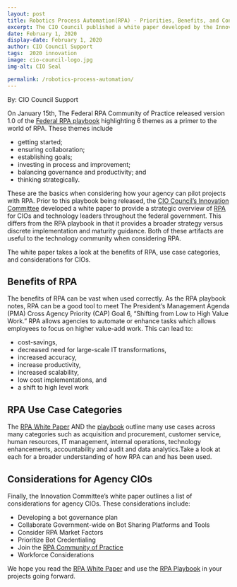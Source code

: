 ```yaml
---
layout: post
title: Robotics Process Automation(RPA) - Priorities, Benefits, and Considerations for CIOs
excerpt: The CIO Council published a white paper developed by the Innovation Committee. Read more to find recommendations resources associated with RPA. 
date: February 1, 2020
display-date: February 1, 2020
author: CIO Council Support
tags:  2020 innovation
image: cio-council-logo.jpg
img-alt: CIO Seal

permalink: /robotics-process-automation/
---
```


By: CIO Council Support

On January 15th, The Federal RPA Community of Practice released version 1.0 of the [Federal RPA playbook](https://digital.gov/communities/rpa/) highlighting 6 themes as a primer to the world of RPA. These themes include


 - getting started;
 - ensuring collaboration;
 - establishing goals;
 - investing in process and improvement;
 - balancing governance and productivity; and 
 - thinking strategically.

These are the basics when considering how your agency can pilot projects with RPA. Prior to this playbook being released, the [CIO Council’s Innovation Committee](https://www.cio.gov/about/members-and-leadership/innovation-committee/) developed a white paper to provide a strategic overview of <a href= "{{ site.baseurl }}/assets/resources/robotics-process-automation-whitepaper.pdf">RPA</a> for CIOs and technology leaders throughout the federal government. This differs from the RPA playbook in that it provides a broader strategy versus discrete implementation and maturity guidance. Both of these artifacts are useful to the technology community when considering RPA. 

The white paper takes a look at the benefits of RPA, use case categories, and considerations for CIOs. 

## Benefits of RPA ##

The benefits of RPA can be vast when used correctly. As the RPA playbook notes, RPA can be a good tool to meet The President’s Management Agenda (PMA) Cross Agency Priority (CAP) Goal 6, “Shifting from Low to High Value Work.” RPA allows agencies to automate or enhance tasks which allows employees to focus on higher value-add work. This can lead to:

 - cost-savings, 
 - decreased need for large-scale IT transformations, 
 - increased accuracy, 
 - increase productivity,
 - increased scalability, 
 - low cost implementations, and
 - a shift to high level work

## RPA Use Case Categories ##

The <a href= "{{ site.baseurl }}/assets/resources/robotics-process-automation-whitepaper.pdf">RPA White Paper</a> AND the [playbook](https://digital.gov/communities/rpa/) outline many use cases across many categories such as acquisition and procurement, customer service, human resources, IT management, internal operations, technology enhancements, accountability and audit and data analytics.Take a look at each for a broader understanding of how RPA can and has been used. 

## Considerations for Agency CIOs ##

Finally, the Innovation Committee’s white paper outlines a list of considerations for agency CIOs. These considerations include:

 - Developing a bot governance plan
 - Collaborate Government-wide on Bot Sharing Platforms and Tools
 - Consider RPA Market Factors
 - Prioritize Bot Credentialing
 - Join the [RPA Community of Practice](https://digital.gov/communities/rpa/)
 - Workforce Considerations

We hope you read the <a href= "{{ site.baseurl }}/assets/resources/robotics-process-automation-whitepaper.pdf">RPA White Paper</a> and use the [RPA Playbook](https://digital.gov/communities/rpa/) in your projects going forward. 
